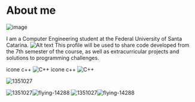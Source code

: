 # About me
![image](https://github.com/user-attachments/assets/e0979751-70e6-4e36-abf9-9eaafc72064b)

I am a Computer Engineering student at the Federal University of Santa Catarina.
![Alt text](https://pngfre.com/wp-content/uploads/anime-poster.png)
This profile will be used to share code developed from the 7th semester of the course, as well as extracurricular projects and solutions to programming challenges.

icone c++ ![C++](https://img.shields.io/badge/-C++-00599C?style=flat-square&logo=c)
icone c++ ![C++](https://images7.alphacoders.com/135/1357343.png)

![1351027](https://github.com/user-attachments/assets/a54a0e5c-81a7-4fd3-bfc6-2d8ce81b16cf)

![1351027](https://media4.giphy.com/media/v1.Y2lkPTc5MGI3NjExa3Jqbm52eTdzejR2Y2k0ODR6ZTR5ZGdzZXY1aGw0cmZzZG16MTl2eiZlcD12MV9pbnRlcm5hbF9naWZfYnlfaWQmY3Q9Zw/ihYzl6Wza2jjn0ko6v/giphy.gif
)![flying-14288](https://github.com/user-attachments/assets/3566f078-5652-4ab9-9f04-7700e24dc9a8)
![1351027](https://i.gifer.com/fxac.gif
)![flying-14288](https://github.com/user-attachments/assets/3566f078-5652-4ab9-9f04-7700e24dc9a8)

